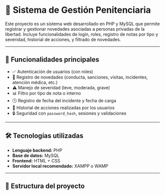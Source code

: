 # 📌 Sistema de Gestión Penitenciaria

Este proyecto es un sistema web desarrollado en PHP y MySQL que permite registrar y gestionar novedades asociadas a personas privadas de la libertad. Incluye funcionalidades de login, roles, registro de notas por tipo y severidad, historial de acciones, y filtrado de novedades.

---

## 🧠 Funcionalidades principales

- ✅ Autenticación de usuarios (con roles)
- 📝 Registro de novedades (conducta, sanciones, visitas, incidentes, atención médica, etc.)
- ⚠️ Manejo de severidad (leve, moderada, grave)
- 📊 Filtro por tipo de nota o interno
- 🕓 Registro de fecha del incidente y fecha de carga
- 👮 Historial de acciones realizadas por los usuarios
- 🔒 Seguridad con `password_hash`, sesiones y validaciones

---

## 🛠️ Tecnologías utilizadas

- **Lenguaje backend:** PHP
- **Base de datos:** MySQL
- **Frontend:** HTML + CSS
- **Servidor local recomendado:** XAMPP o WAMP

---

## 📂 Estructura del proyecto

